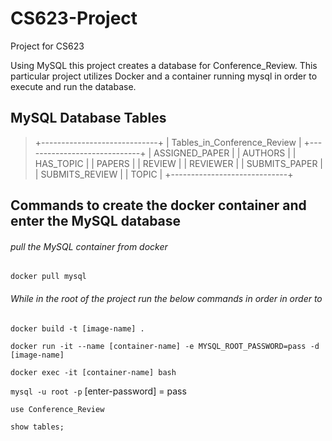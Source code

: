 # CS623-Project
Project for CS623

Using MySQL this project creates a database for Conference_Review. This particular project utilizes Docker and a container running mysql in order to execute and run the database.

## MySQL Database Tables
> +-----------------------------+
> | Tables_in_Conference_Review |
> +-----------------------------+
> | ASSIGNED_PAPER              |
> | AUTHORS                     |
> | HAS_TOPIC                   |
> | PAPERS                      |
> | REVIEW                      |
> | REVIEWER                    |
> | SUBMITS_PAPER               |
> | SUBMITS_REVIEW              |
> | TOPIC                       |
> +-----------------------------+

## Commands to create the docker container and enter the MySQL database


###### pull the MySQL container from docker
`docker pull mysql`

###### While in the root of the project run the below commands in order in order to 
`docker build -t [image-name] .`

`docker run -it --name [container-name] -e MYSQL_ROOT_PASSWORD=pass -d [image-name]`

`docker exec -it [container-name] bash`

`mysql -u root -p`
[enter-password] = pass

`use Conference_Review`

`show tables;`

